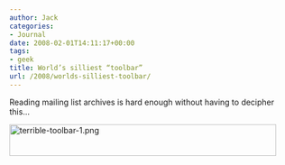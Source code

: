 ```yaml
---
author: Jack
categories:
- Journal
date: 2008-02-01T14:11:17+00:00
tags:
- geek
title: World’s silliest “toolbar”
url: /2008/worlds-silliest-toolbar/
---
```


Reading mailing list archives is hard enough without having to decipher this&#8230;

<img src="/files/terrible-toolbar-1.png" alt="terrible-toolbar-1.png" border="0" width="473" height="56" />